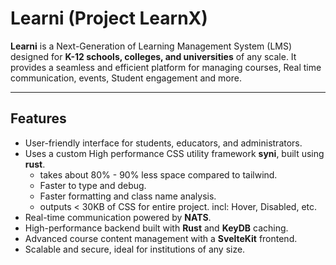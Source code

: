 # Learni (Project LearnX)

**Learni** is a Next-Generation of Learning Management System (LMS) designed for **K-12 schools, colleges, and universities** of any scale. It provides a seamless and efficient platform for managing courses, Real time communication, events, Student engagement and more.

---

## Features
- User-friendly interface for students, educators, and administrators.  
- Uses a custom High performance CSS utility framework **syni**, built using **rust**. 
    - takes about 80% - 90% less space compared to tailwind.
    - Faster to type and debug.
    - Faster formatting and class name analysis.
    - outputs < 30KB of CSS for entire project. incl: Hover, Disabled, etc.
- Real-time communication powered by **NATS**.  
- High-performance backend built with **Rust** and **KeyDB** caching.  
- Advanced course content management with a **SvelteKit** frontend.  
- Scalable and secure, ideal for institutions of any size.
